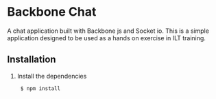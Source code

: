 Backbone Chat
=============
A chat application built with Backbone js and Socket io.  This is a simple application designed to be used
as a hands on exercise in ILT training.

Installation
------------
1. Install the dependencies

        $ npm install

